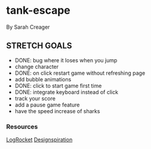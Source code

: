 # tank-escape

By Sarah Creager

## STRETCH GOALS

- DONE: bug where it loses when you jump
- change character
- DONE: on click restart game without refreshing page
- add bubble animations
- DONE: click to start game first time
- DONE: integrate keyboard instead of click
- track your score
- add a pause game feature
- have the speed increase of sharks

### Resources 

[LogRocket](https://blog.logrocket.com/build-a-game-with-html-css-javascript/)
[Designspiration](https://www.designspiration.com/save/149391372728/)
